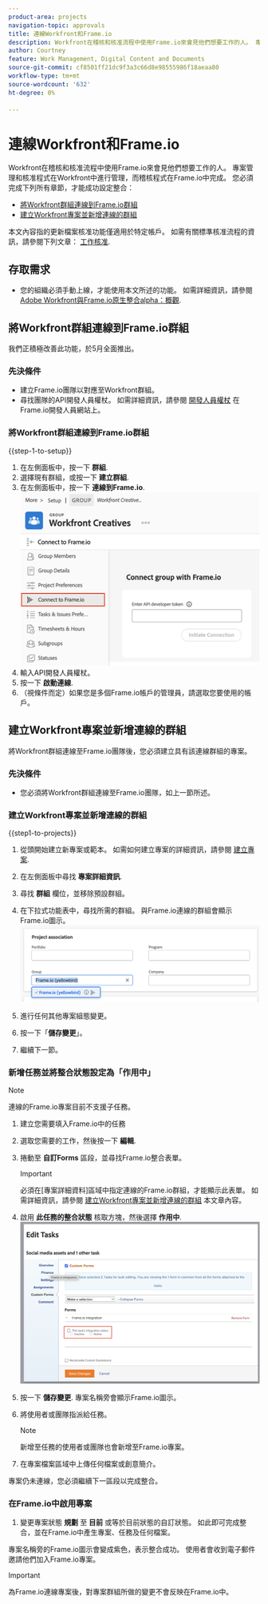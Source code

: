 ```yaml
---
product-area: projects
navigation-topic: approvals
title: 連線Workfront和Frame.io
description: Workfront在稽核和核准流程中使用Frame.io來會見他們想要工作的人。 專案管理和核准程式在Workfront中進行管理，而稽核程式在Frame.io中完成。
author: Courtney
feature: Work Management, Digital Content and Documents
source-git-commit: cf8501ff21dc9f3a3c66d8e98555986f18aeaa80
workflow-type: tm+mt
source-wordcount: '632'
ht-degree: 0%

---
```



# 連線Workfront和Frame.io

Workfront在稽核和核准流程中使用Frame.io來會見他們想要工作的人。 專案管理和核准程式在Workfront中進行管理，而稽核程式在Frame.io中完成。 您必須完成下列所有章節，才能成功設定整合：

* [將Workfront群組連線到Frame.io群組](#connect-a-workfront-group-to-a-frameio-team)
* [建立Workfront專案並新增連線的群組](#create-a-workfront-project-and-add-a-connected-group)

本文內容指的更新檔案核准功能僅適用於特定帳戶。 如需有關標準核准流程的資訊，請參閱下列文章： [工作核准](/help/quicksilver/review-and-approve-work/manage-approvals/manage-approvals.md).

## 存取需求

* 您的組織必須手動上線，才能使用本文所述的功能。 如需詳細資訊，請參閱 [Adobe Workfront與Frame.io原生整合alpha：概觀](/help/quicksilver/product-announcements/betas/frame-io-wf-integration-alpha/frame-io-wf-integration-alpha-overview.md).


## 將Workfront群組連線到Frame.io群組

我們正積極改善此功能，於5月全面推出。

### 先決條件

* 建立Frame.io團隊以對應至Workfront群組。
* 尋找團隊的API開發人員權杖。 如需詳細資訊，請參閱 [開發人員權杖](https://developer.frame.io/docs/getting-started/authentication#developer-tokens) 在Frame.io開發人員網站上。

### 將Workfront群組連線到Frame.io群組

{{step-1-to-setup}}

1. 在左側面板中，按一下 **群組**.
1. 選擇現有群組，或按一下 **建立群組**.
1. 在左側面板中，按一下 **連線到Frame.io**.
   ![](assets/connect-frame-group.png)
1. 輸入API開發人員權杖。
1. 按一下 **啟動連線**.
1. （視條件而定）如果您是多個Frame.io帳戶的管理員，請選取您要使用的帳戶。

## 建立Workfront專案並新增連線的群組

將Workfront群組連線至Frame.io團隊後，您必須建立具有該連線群組的專案。

### 先決條件

* 您必須將Workfront群組連線至Frame.io團隊，如上一節所述。

### 建立Workfront專案並新增連線的群組

{{step1-to-projects}}

1. 從頭開始建立新專案或範本。 如需如何建立專案的詳細資訊，請參閱 [建立專案](/help/quicksilver/manage-work/projects/create-projects/create-project.md).

1. 在左側面板中尋找 **專案詳細資訊**.

1. 尋找 **群組** 欄位，並移除預設群組。

1. 在下拉式功能表中，尋找所需的群組。 與Frame.io連線的群組會顯示Frame.io圖示。
   ![](assets/add-frame-group.png)

1. 進行任何其他專案組態變更。

1. 按一下「**儲存變更**」。

1. 繼續下一節。

### 新增任務並將整合狀態設定為「作用中」

>[!NOTE]
>
>連線的Frame.io專案目前不支援子任務。


1. 建立您需要填入Frame.io中的任務

1. 選取您需要的工作，然後按一下 **編輯**.

1. 捲動至 **自訂Forms** 區段，並尋找Frame.io整合表單。

   >[!IMPORTANT]
   >
   >必須在[專案詳細資料]區域中指定連線的Frame.io群組，才能顯示此表單。 如需詳細資訊，請參閱 [建立Workfront專案並新增連線的群組](#create-a-workfront-project-and-add-a-connected-group) 本文章內容。


1. 啟用 **此任務的整合狀態** 核取方塊，然後選擇 **作用中**.
   ![](assets/frame-custom-form.png)

1. 按一下 **儲存變更**. 專案名稱旁會顯示Frame.io圖示。

1. 將使用者或團隊指派給任務。

   >[!NOTE]
   >
   >新增至任務的使用者或團隊也會新增至Frame.io專案。

1. 在專案檔案區域中上傳任何檔案或創意簡介。

專案仍未連線，您必須繼續下一區段以完成整合。

### 在Frame.io中啟用專案

1. 變更專案狀態 **規劃** 至 **目前** 或等於目前狀態的自訂狀態。 如此即可完成整合，並在Frame.io中產生專案、任務及任何檔案。

專案名稱旁的Frame.io圖示會變成紫色，表示整合成功。 使用者會收到電子郵件邀請他們加入Frame.io專案。

>[!IMPORTANT]
>
>為Frame.io連線專案後，對專案群組所做的變更不會反映在Frame.io中。



